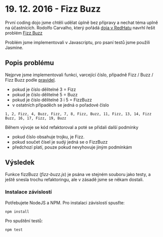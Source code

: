 # 19. 12. 2016 - Fizz Buzz

První coding dojo jsme chtěli udělat úplně bez přípravy a nechat téma uplně na účastnících. Rodolfo Carvalho, který pořádá [doja v RedHatu](https://github.com/dojo-brno/dojo-brno) navrhl řešit problém [Fizz Buzz](https://en.wikipedia.org/wiki/Fizz_buzz)

Problém jsme implementovali v Javascriptu, pro psaní testů jsme použili Jasmine. 

## Popis problému

Nejprve jsme implementovali funkci, varcející číslo, případně Fizz / Buzz / Fizz Buzz podle [pravidel](https://en.wikipedia.org/wiki/Fizz_buzz).

 - pokud je číslo dělitelné 3 = Fizz
 - pokud je číslo dělitelné 5 = Buzz
 - pokud je číslo dělitelné 3 i 5 = FizzBuzz
 - v ostatních případěch se jedná o pořadové číslo
 
```
1, 2, Fizz, 4, Buzz, Fizz, 7, 8, Fizz, Buzz, 11, Fizz, 13, 14, Fizz Buzz, 16, 17, Fizz, 19, Buzz
```

Během vývoje se kód refaktoroval a poté se přidali další podmínky
 - pokud číslo obsahuje trojku, je Fizz.
 - pokud součet čísel je sudý jedná se o FizzBuzz
 - předchozí platí, pouze pokud nevyhovuje jiným podmínkám
 
## Výsledek
 
Funkce fizzBuzz (_fizz-buzz.js_) je psána ve stejném souboru jako testy, a ještě snesla trochu refaktoringu, ale v zásadě jsme se někam dostali.

### Instalace závislostí

Potřebujete NodeJS a NPM. Pro instalaci závislostí spusťte:

```
npm install
```

Pro spuštění testů: 

```
npm test
```